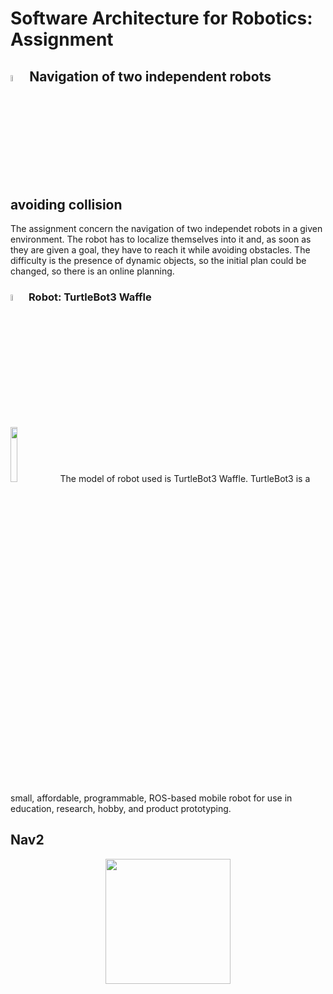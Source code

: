 # Software Architecture for Robotics: Assignment

## <img src="https://user-images.githubusercontent.com/62358773/174429243-6f4be968-e447-4a71-a49f-c4563931c7e5.png" width="5%" height="5%">  Navigation of two independent robots avoiding collision
The assignment concern the navigation of two independet robots in a given environment. The robot has to localize themselves into it and, as soon as they are given a goal, they have to reach it while avoiding obstacles.
The difficulty is the presence of dynamic objects, so the initial plan could be changed, so there is an online planning.


### <img src="https://user-images.githubusercontent.com/62358773/174429200-def1a393-e34d-494f-978f-9591aa7d9e97.png" width="5%" height="5%"> Robot: TurtleBot3 Waffle
<img src="https://user-images.githubusercontent.com/62358773/174429109-3092766c-5d64-4d7b-8aae-002553882374.png" width="15%" height="15%">
The model of robot used is TurtleBot3 Waffle. TurtleBot3 is a small, affordable, programmable, ROS-based mobile robot for use in education, research, hobby, and product prototyping.


## Nav2
<p align="center">
  <img height="200" src="https://user-images.githubusercontent.com/62358773/174600732-bb04a560-dffe-49b4-b2fd-2dd669c96ac5.png"/>
</p>
